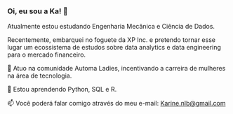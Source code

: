 ### Oi, eu sou a Ka! 👋

Atualmente estou estudando Engenharia Mecânica e Ciência de Dados.

Recentemente, embarquei no foguete da XP Inc. e pretendo tornar esse lugar um ecossistema de estudos sobre data analytics e data engineering para o mercado financeiro. 

👯 Atuo na comunidade Automa Ladies, incentivando a carreira de mulheres na área de tecnologia. 

🌱 Estou aprendendo Python, SQL e R. 

📫 Você poderá falar comigo através do meu e-mail: Karine.nlb@gmail.com


<!--
**Karinebernardino/karinebernardino** is a ✨ _special_ ✨ repository because its `README.md` (this file) appears on your GitHub profile.

Here are some ideas to get you started:

- 🔭 I’m currently working on ...
- 🌱 I’m currently learning ...
- 👯 I’m looking to collaborate on ...
- 🤔 I’m looking for help with ...
- 💬 Ask me about ...
- 📫 How to reach me: Karine.nlb@gmail.com
- 😄 Pronouns: Sh
- ⚡ Fun fact: I love signs, tarot and mystic things.
-->
